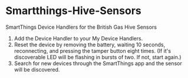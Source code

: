 # Smartthings-Hive-Sensors
SmartThings Device Handlers for the British Gas Hive Sensors

1. Add the Device Handler to your My Device Handlers.
2. Reset the device by removing the battery, waiting 10 seconds, reconnecting, and pressing the tamper button eight times. (If it's discoverable LED will be flashing in bursts of two. If not, start again.)
3. Search for new devices through the SmartThings app and the sensor will be discovered.
